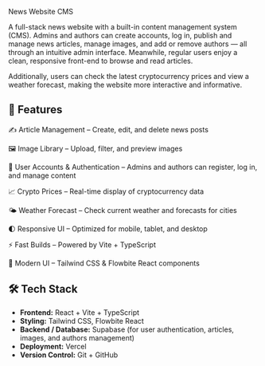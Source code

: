 News Website CMS

A full-stack news website with a built-in content management system (CMS).
Admins and authors can create accounts, log in, publish and manage news articles, manage images, and add or remove authors — all through an intuitive admin interface. Meanwhile, regular users enjoy a clean, responsive front-end to browse and read articles.

Additionally, users can check the latest cryptocurrency prices and view a weather forecast, making the website more interactive and informative.

## 🚀 Features

✍️ Article Management – Create, edit, and delete news posts

🖼️ Image Library – Upload, filter, and preview images

👤 User Accounts & Authentication – Admins and authors can register, log in, and manage content

📈 Crypto Prices – Real-time display of cryptocurrency data

🌤️ Weather Forecast – Check current weather and forecasts for cities

🌓 Responsive UI – Optimized for mobile, tablet, and desktop

⚡ Fast Builds – Powered by Vite + TypeScript

🎨 Modern UI – Tailwind CSS & Flowbite React components

## 🛠️ Tech Stack

- **Frontend:** React + Vite + TypeScript  
- **Styling:** Tailwind CSS, Flowbite React  
- **Backend / Database:** Supabase (for user authentication, articles, images, and authors management)  
- **Deployment:** Vercel  
- **Version Control:** Git + GitHub  
